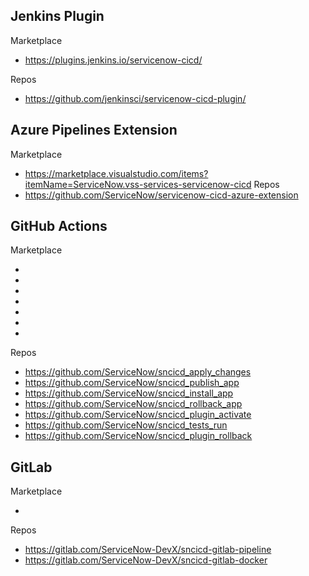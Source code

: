 ## Jenkins Plugin

Marketplace
- https://plugins.jenkins.io/servicenow-cicd/

Repos
- https://github.com/jenkinsci/servicenow-cicd-plugin/

## Azure Pipelines Extension

Marketplace 
- https://marketplace.visualstudio.com/items?itemName=ServiceNow.vss-services-servicenow-cicd
Repos
- https://github.com/ServiceNow/servicenow-cicd-azure-extension

## GitHub Actions

Marketplace

- 
- 
- 
-
- 
- 
- 
 
Repos
- https://github.com/ServiceNow/sncicd_apply_changes
- https://github.com/ServiceNow/sncicd_publish_app
- https://github.com/ServiceNow/sncicd_install_app
- https://github.com/ServiceNow/sncicd_rollback_app
- https://github.com/ServiceNow/sncicd_plugin_activate
- https://github.com/ServiceNow/sncicd_tests_run
- https://github.com/ServiceNow/sncicd_plugin_rollback

## GitLab

Marketplace

- 

Repos
- https://gitlab.com/ServiceNow-DevX/sncicd-gitlab-pipeline
- https://gitlab.com/ServiceNow-DevX/sncicd-gitlab-docker
